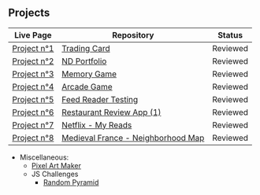 ## Projects

Live Page|Repository|Status
---------|----------|------
[Project n°1](https://cedric-f.github.io/Trading-Card/)|[Trading Card](https://github.com/Cedric-F/Cedric-F.github.io/tree/master/Trading-Card)|Reviewed
[Project n°2](https://cedric-f.github.io/ND-Portfolio/)|[ND Portfolio](https://github.com/Cedric-F/Cedric-F.github.io/tree/master/ND-Portfolio)|Reviewed
[Project n°3](https://cedric-f.github.io/Memory-Game-v2/)|[Memory Game](https://github.com/Cedric-F/Cedric-F.github.io/tree/master/Memory-Game-v2)|Reviewed
[Project n°4](https://cedric-f.github.io/Arcade-Game)|[Arcade Game](https://github.com/Cedric-F/Cedric-F.github.io/tree/master/Arcade-Game/)|Reviewed
[Project n°5](https://cedric-f.github.io/)|[Feed Reader Testing](https://github.com/Cedric-F/Cedric-F.github.io/tree/master/Feedreader-Testing)|Reviewed
[Project n°6](https://cedric-f.github.io/Restaurant-Reviews-FEND)|[Restaurant Review App (1)](https://github.com/Cedric-F/Restaurant-Reviews-FEND)|Reviewed
[Project n°7](https://cedric-f.github.io/MyReads-React)|[Netflix - My Reads](https://github.com/Cedric-F/MyReads-React)|Reviewed
[Project n°8](https://cedric-f.github.io/Medieval-France)|[Medieval France - Neighborhood Map](https://github.com/Cedric-F/Medieval-France)|Reviewed


* Miscellaneous:
  * [Pixel Art Maker](https://cedric-f.github.io/Pixel-Art-Maker/)
  * JS Challenges
    * [Random Pyramid](https://cedric-f.github.io/Miscellaneous/JS-Challenge/Rand-Pyramid/)